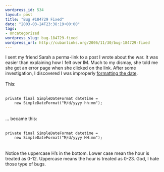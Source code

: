 ```yaml
--- 
wordpress_id: 534
layout: post
title: "Bug #184729 Fixed"
date: "2003-03-24T23:38:19+00:00"
tags: 
- Uncategorized
wordpress_slug: bug-184729-fixed
wordpress_url: http://cubanlinks.org/2006/11/30/bug-184729-fixed
---
```

<p>I sent my friend Sarah a perma-link to a post I wrote about the war.  It was easier than explaining how I felt over IM.  Much to my dismay, she told me she got an error page when she clicked on the link.  After some investigation, I discovered I was improperly <a href="http://java.sun.com/j2se/1.4.1/docs/api/java/text/SimpleDateFormat.html" title="SimpleDateFormat object in Java">formatting the date</a>.
<br/><br/>
This:<br/><br/>
<code>
private final SimpleDateFormat datetime =
    new SimpleDateFormat("M/d/yyyy hh:mm");
</code>
<br/><br/>
... became this:<br/><br/>
<code>
private final SimpleDateFormat datetime =
    new SimpleDateFormat("M/d/yyyy HH:mm");
</code>
<br/><br/>
Notice the uppercase H&#8217;s in the bottom.  Lower case mean the hour is treated as 0-12.  Uppercase means the hour is treated as 0-23. God, I hate those type of bugs.</p>
